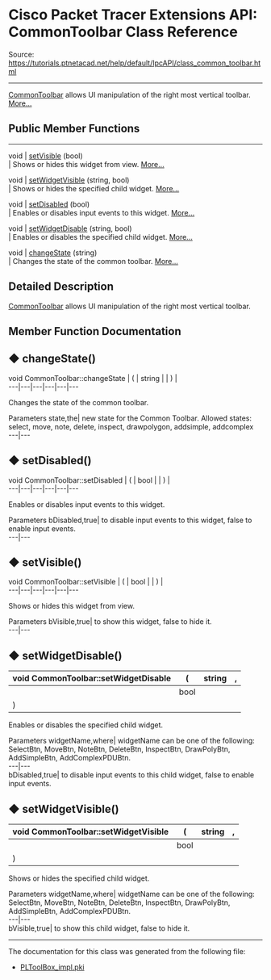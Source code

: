 # Cisco Packet Tracer Extensions API: CommonToolbar Class Reference

Source: https://tutorials.ptnetacad.net/help/default/IpcAPI/class_common_toolbar.html

---

[CommonToolbar](class_common_toolbar.html "CommonToolbar allows UI manipulation of the right most vertical toolbar.") allows UI manipulation of the right most vertical toolbar. [More...](class_common_toolbar.html#details)

##  Public Member Functions  
  
---  
void | [setVisible](class_common_toolbar.html#a5f642107c8b18368cc75c5629193c512) (bool)  
| Shows or hides this widget from view. [More...](class_common_toolbar.html#a5f642107c8b18368cc75c5629193c512)  
  
void | [setWidgetVisible](class_common_toolbar.html#a54735e078093829f0c09ff4d0c7d6341) (string, bool)  
| Shows or hides the specified child widget. [More...](class_common_toolbar.html#a54735e078093829f0c09ff4d0c7d6341)  
  
void | [setDisabled](class_common_toolbar.html#aa75b2386e5b3eabbbe9938203b373787) (bool)  
| Enables or disables input events to this widget. [More...](class_common_toolbar.html#aa75b2386e5b3eabbbe9938203b373787)  
  
void | [setWidgetDisable](class_common_toolbar.html#a1392ad18b3b88c57d79df4c8d537e53d) (string, bool)  
| Enables or disables the specified child widget. [More...](class_common_toolbar.html#a1392ad18b3b88c57d79df4c8d537e53d)  
  
void | [changeState](class_common_toolbar.html#abf5b6432190dbfc1658d862cc25288cf) (string)  
| Changes the state of the common toolbar. [More...](class_common_toolbar.html#abf5b6432190dbfc1658d862cc25288cf)  
  
  
## Detailed Description

[CommonToolbar](class_common_toolbar.html "CommonToolbar allows UI manipulation of the right most vertical toolbar.") allows UI manipulation of the right most vertical toolbar. 

## Member Function Documentation

## ◆ changeState()

void CommonToolbar::changeState  | ( | string  | | ) |   
---|---|---|---|---|---  
  
Changes the state of the common toolbar. 

Parameters
     state,the| new state for the Common Toolbar. Allowed states: select, move, note, delete, inspect, drawpolygon, addsimple, addcomplex   
---|---  
  
## ◆ setDisabled()

void CommonToolbar::setDisabled  | ( | bool  | | ) |   
---|---|---|---|---|---  
  
Enables or disables input events to this widget. 

Parameters
     bDisabled,true| to disable input events to this widget, false to enable input events.   
---|---  
  
## ◆ setVisible()

void CommonToolbar::setVisible  | ( | bool  | | ) |   
---|---|---|---|---|---  
  
Shows or hides this widget from view. 

Parameters
     bVisible,true| to show this widget, false to hide it.   
---|---  
  
## ◆ setWidgetDisable()

void CommonToolbar::setWidgetDisable  | ( | string  | ,   
---|---|---|---  
|  | bool  |   
| ) | |   
  
Enables or disables the specified child widget. 

Parameters
     widgetName,where| widgetName can be one of the following: SelectBtn, MoveBtn, NoteBtn, DeleteBtn, InspectBtn, DrawPolyBtn, AddSimpleBtn, AddComplexPDUBtn.   
---|---  
bDisabled,true| to disable input events to this child widget, false to enable input events.   
  
## ◆ setWidgetVisible()

void CommonToolbar::setWidgetVisible  | ( | string  | ,   
---|---|---|---  
|  | bool  |   
| ) | |   
  
Shows or hides the specified child widget. 

Parameters
     widgetName,where| widgetName can be one of the following: SelectBtn, MoveBtn, NoteBtn, DeleteBtn, InspectBtn, DrawPolyBtn, AddSimpleBtn, AddComplexPDUBtn.   
---|---  
bVisible,true| to show this child widget, false to hide it.   
  
* * *

The documentation for this class was generated from the following file:

  * [PLToolBox_impl.pki](_p_l_tool_box__impl_8pki.html)


